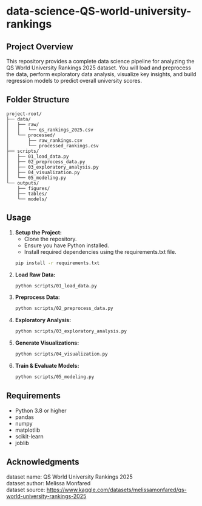 # data-science-QS-world-university-rankings

## Project Overview

This repository provides a complete data science pipeline for analyzing the QS World University Rankings 2025 dataset. You will load and preprocess the data, perform exploratory data analysis, visualize key insights, and build regression models to predict overall university scores.

## Folder Structure

```
project-root/
├── data/
│   ├── raw/
│   │   └── qs_rankings_2025.csv
│   └── processed/
│       ├── raw_rankings.csv
│       └── processed_rankings.csv
├── scripts/
│   ├── 01_load_data.py
│   ├── 02_preprocess_data.py
│   ├── 03_exploratory_analysis.py
│   ├── 04_visualization.py
│   └── 05_modeling.py
└── outputs/
    ├── figures/
    ├── tables/
    └── models/
```  

## Usage

1. **Setup the Project:**  
   - Clone the repository.  
   - Ensure you have Python installed.  
   - Install required dependencies using the requirements.txt file.  
   ```bash
   pip install -r requirements.txt
   ```  
2. **Load Raw Data:**  
   ```bash
   python scripts/01_load_data.py
   ```  
3. **Preprocess Data:**  
   ```bash
   python scripts/02_preprocess_data.py
   ```  
4. **Exploratory Analysis:**  
   ```bash
   python scripts/03_exploratory_analysis.py
   ```  
5. **Generate Visualizations:**  
   ```bash
   python scripts/04_visualization.py
   ```  
6. **Train & Evaluate Models:**  
   ```bash
   python scripts/05_modeling.py
   ```  

## Requirements

- Python 3.8 or higher  
- pandas  
- numpy  
- matplotlib  
- scikit-learn  
- joblib  

## Acknowledgments

dataset name: QS World University Rankings 2025  
dataset author: Melissa Monfared  
dataset source: https://www.kaggle.com/datasets/melissamonfared/qs-world-university-rankings-2025